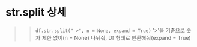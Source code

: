 # str.split 상세
  >> `df.str.split(" >", n = None, expand = True)`
  >> '>'을 기준으로 숫자 제한 없이(n = None) 나눠줘, Df 형태로 반환해줘(expand = True)
